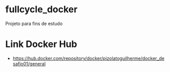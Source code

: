 # fullcycle_docker
Projeto para fins de estudo

# Link Docker Hub
- https://hub.docker.com/repository/docker/pizolatoguilherme/docker_desafio01/general

